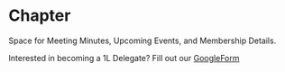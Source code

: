 # Chapter

Space for Meeting Minutes, Upcoming Events, and Membership Details.

Interested in becoming a 1L Delegate? Fill out our [GoogleForm](https://docs.google.com/forms/d/e/1FAIpQLSePkO2vuroItwcNDGBb2cDL2GeyR1k5vb9NJiLmaiTV0St1lA/viewform?usp=sf_link)
